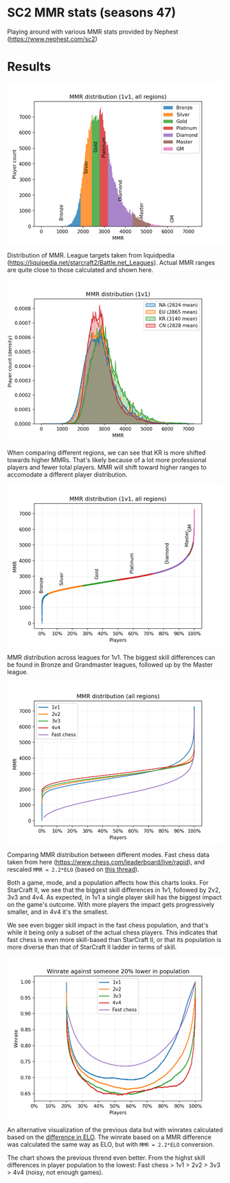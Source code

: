 # SC2 MMR stats (seasons 47)

Playing around with various MMR stats provided by Nephest (https://www.nephest.com/sc2)

# Results

![Screenshot](./MMR_hist.png)

Distribution of MMR. League targets taken from liquidpedia (https://liquipedia.net/starcraft2/Battle.net_Leagues). Actual MMR ranges are quite close to those calculated and shown here.

![Screenshot](./MMR_dist_region_compare.png)

When comparing different regions, we can see that KR is more shifted towards higher MMRs. That's likely because of a lot more professional players and fewer total players. MMR will shift toward higher ranges to accomodate a different player distribution.

![Screenshot](./MMR_dist_1v1.png)

MMR distribution across leagues for 1v1. The biggest skill differences can be found in Bronze and Grandmaster leagues, followed up by the Master league.

![Screenshot](./MMR_dist_comparing_modes.png)

Comparing MMR distribution between different modes. Fast chess data taken from here (https://www.chess.com/leaderboard/live/rapid), and rescaled `MMR = 2.2*ELO` (based on [this thread](https://www.reddit.com/r/starcraft/comments/6dn6jf/does_anybody_have_more_detailed_stats_on_mmr/)).

Both a game, mode, and a population affects how this charts looks. For StarCraft II, we see that the biggest skill differences in 1v1, followed by 2v2, 3v3 and 4v4. As expected, in 1v1 a single player skill has the biggest impact on the game's outcome. With more players the impact gets progressively smaller, and in 4v4 it's the smallest.

We see even bigger skill impact in the fast chess population, and that's while it being only a subset of the actual chess players. This indicates that fast chess is even more skill-based than StarCraft II, or that its population is more diverse than that of StarCraft II ladder in terms of skill.

![Screenshot](./Winrate.png) 

An alternative visualization of the previous data but with winrates calculated based on the [difference in ELO](https://en.wikipedia.org/wiki/Elo_rating_system#Mathematical_details). The winrate based on a MMR difference was calculated the same way as ELO, but with `MMR = 2.2*ELO` conversion.

The chart shows the previous thrend even better. From the highst skill differences in player population to the lowest: Fast chess > 1v1 > 2v2 > 3v3 > 4v4 (noisy, not enough games).
